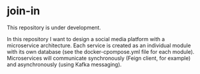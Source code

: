 # join-in

This repository is under development.

In this repository I want to design a social media platform with a microservice architecture. Each service is created as an individual module with its own database (see the docker-cpompose.yml file for each module). Microservices will communicate synchronously (Feign client, for example) and asynchronously (using Kafka messaging).
